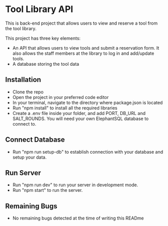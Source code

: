 # Tool Library API
This is back-end project that allows users to view and reserve a tool from the tool library.

This project has three key elements:

- An API that allows users to view tools and submit a reservation form. It also allows the staff members at the library to log in and add/update tools.
- A database storing the tool data

## Installation
- Clone the repo
- Open the project in your preferred code editor
- In your terminal, navigate to the directory where package.json is located
- Run "npm install" to install all the required libraries
- Create a .env file inside your folder, and add PORT, DB_URL and SALT_ROUNDS. You will need your own ElephantSQL database to connect to.

## Connect Database
- Run "npm run setup-db" to establish connection with your database and setup your data. 

## Run Server
- Run "npm run dev" to run your server in development mode.
- Run "npm start" to run the server.

## Remaining Bugs
- No remaining bugs detected at the time of writing this READme